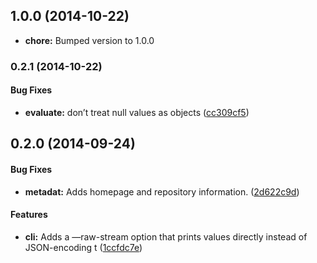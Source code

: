 ## 1.0.0 (2014-10-22)

* **chore:** Bumped version to 1.0.0

### 0.2.1 (2014-10-22)


#### Bug Fixes

* **evaluate:** don’t treat null values as objects ([cc309cf5](https://github.com/bloglovin/obpath.js/commit/cc309cf5e1b81d63705fa7d68e5dfcf4d4ed5053))


## 0.2.0 (2014-09-24)


#### Bug Fixes

* **metadat:** Adds homepage and repository information. ([2d622c9d](https://github.com/bloglovin/obpath.js/commit/2d622c9df75769b932a1863c895a2b9ffc831c19))


#### Features

* **cli:** Adds a —raw-stream option that prints values directly instead of JSON-encoding t ([1ccfdc7e](https://github.com/bloglovin/obpath.js/commit/1ccfdc7e74cc7704c899054b5ebe85fd12945eb8))
